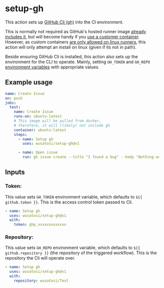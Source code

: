 # setup-gh
This action sets up [GitHub Cli (gh)](https://github.com/cli/cli) into the CI environment. 

This is normally not required as GitHub's hosted runner image [already includes it](https://github.com/actions/runner-images/blob/main/images/linux/Ubuntu2204-Readme.md#cli-tools),
but will become handy if you [use a customer container](https://docs.github.com/en/actions/using-jobs/running-jobs-in-a-container).
However, as custom containers [are only allowed on linux runners](https://docs.github.com/en/actions/using-workflows/workflow-syntax-for-github-actions#jobsjob_idcontainer), 
this action will only attempt an install on linux (given if its not in path).

Beside ensuring GitHub Cli is installed, this action also sets up the environment for the CLI to operate. 
Mainly, setting `GH_TOKEN` and `GH_REPO` [environment variables](https://cli.github.com/manual/gh_help_environment) with appropriate values.

## Example usage
```yaml
name: Create Issue
on: push
jobs:
  test:
    name: Create Issue
    runs-on: ubuntu-latest
    # This image will be pulled from docker, 
    # therefore, it will (likely) not include gh
    container: ubuntu:latest
    steps:
      - name: Setup gh
        uses: wusatosi/setup-gh@v1

      - name: Open issue
        run: gh issue create --title "I found a bug" --body "Nothing works"
```

## Inputs
### Token:
This value sets `GH_TOKEN` environment variable, 
which defaults to `${{ github.token }}`.
This is the access control token passed to Cli.

```yaml
- name: Setup gh
  uses: wusatosi/setup-gh@v1
  with:
    token: ghp_xxxxxxxxxxxxx
```

### Repository:
This value sets `GH_REPO` environment variable,
which defaults to `${{ github.repository }}` (the repository of the triggered workflow).
This is the repository the Cli will operate over.

```yaml
- name: Setup gh
  uses: wusatosi/setup-gh@v1
  with:
    repository: wusatosi/Test
```
